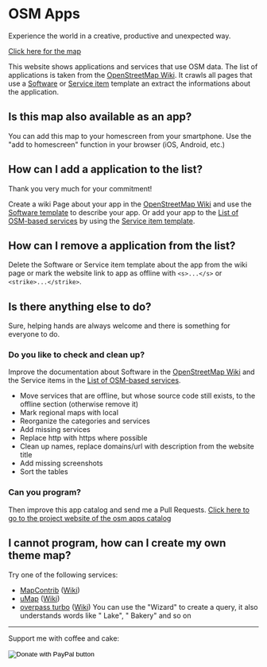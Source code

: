# OSM Apps

Experience the world in a creative, productive and unexpected way.

[Click here for the map](https://osm-apps.zottelig.ch)

This website shows applications and services that use OSM data. The list of applications is taken from the [OpenStreetMap Wiki](https://wiki.openstreetmap.org/). It crawls all pages that use a [Software](https://wiki.openstreetmap.org/wiki/Template:Software) or [Service item](https://wiki.openstreetmap.org/wiki/Template:Service_item) template an extract the informations about the application.

## Is this map also available as an app?

You can add this map to your homescreen from your smartphone. Use the "add to homescreen" function in your browser (iOS, Android, etc.)

## How can I add a application to the list?

Thank you very much for your commitment!

Create a wiki Page about your app in the [OpenStreetMap Wiki](https://wiki.openstreetmap.org/) and use the [Software template](https://wiki.openstreetmap.org/wiki/Template:Software) to describe your app. Or add your app to the [List of OSM-based services](https://wiki.openstreetmap.org/wiki/List_of_OSM-based_services) by using the [Service item template](https://wiki.openstreetmap.org/wiki/Template:Service_item).

## How can I remove a application from the list?

Delete the Software or Service item template about the app from the wiki page or mark the website link to app as offline with `<s>...</s>` or `<strike>...</strike>`.

## Is there anything else to do?

Sure, helping hands are always welcome and there is something for everyone to do.

### Do you like to check and clean up?
Improve the documentation about Software in the [OpenStreetMap Wiki](https://wiki.openstreetmap.org/) and the Service items in the [List of OSM-based services](https://wiki.openstreetmap.org/wiki/List_of_OSM-based_services).

* Move services that are offline, but whose source code still exists, to the offline section (otherwise remove it)
* Mark regional maps with local
* Reorganize the categories and services
* Add missing services
* Replace http with https where possible
* Clean up names, replace domains/url with description from the website title
* Add missing screenshots
* Sort the tables

### Can you program?

Then improve this app catalog and send me a Pull Requests. [Click here to go to the project website of the osm apps catalog](https://github.com/ToastHawaii/osm-apps-catalog)

## I cannot program, how can I create my own theme map?

Try one of the following services:

- [MapContrib](https://www.mapcontrib.xyz/) ([Wiki](https://wiki.openstreetmap.org/wiki/MapContrib))
- [uMap](https://umap.openstreetmap.fr/en/) ([Wiki](https://wiki.openstreetmap.org/wiki/UMap))
- [overpass turbo](https://overpass-turbo.eu/) ([Wiki](https://wiki.openstreetmap.org/wiki/Overpass_turbo)) You can use the "Wizard" to create a query, it also understands words like " Lake", " Bakery" and so on


---

Support me with coffee and cake:

<form action="https://www.paypal.com/cgi-bin/webscr" method="post" target="_top">
<input type="hidden" name="cmd" value="_s-xclick" />
<input type="hidden" name="hosted_button_id" value="JFWXTYPKBD2YA" />
<input type="image" src="https://www.paypalobjects.com/en_US/CH/i/btn/btn_donateCC_LG.gif" border="0" name="submit" title="PayPal - The safer, easier way to pay online!" alt="Donate with PayPal button" />
<img alt="" border="0" src="https://www.paypal.com/en_CH/i/scr/pixel.gif" width="1" height="1" />
</form>

